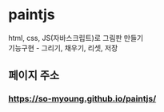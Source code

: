# paintjs
html, css, JS(자바스크립트)로 그림판 만들기<br>
기능구현 - 그리기, 채우기, 리셋, 저장<br>

## 페이지 주소<br>
### https://so-myoung.github.io/paintjs/
